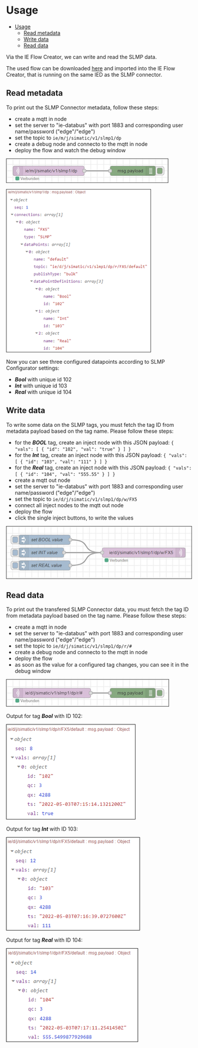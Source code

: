 # Usage

- [Usage](#usage)
  - [Read metadata](#read-metadata)
  - [Write data](#write-data)
  - [Read data](#read-data)
  
Via the IE Flow Creator, we can write and read the SLMP data.

The used flow can be downloaded [here](/src/flow.json) and imported into the IE Flow Creator, that is running on the same IED as the SLMP connector.

## Read metadata

To print out the SLMP Connector metadata, follow these steps:

- create a mqtt in node
- set the server to "ie-databus" with port 1883 and corresponding user name/password ("edge"/"edge")
- set the topic to `ie/m/j/simatic/v1/slmp1/dp`
- create a debug node and connecto to the mqtt in node
- deploy the flow and watch the debug window

![metadata_flow](/docs/graphics/Metadata_Flow.png)

![metadata](/docs/graphics/Metadata.png)

Now you can see three configured datapoints according to SLMP Configurator settings:

- ***Bool*** with unique id 102
- ***Int*** with unique id 103
- ***Real*** with unique id 104

## Write data

To write some data on the SLMP tags, you must fetch the tag ID from metadata payload based on the tag name. Please follow these steps:

- for the ***BOOL*** tag, create an inject node with this JSON payload: `{ "vals": [ { "id": "102", "val": "true" } ] }`
- for the ***Int*** tag, create an inject node with this JSON payload: `{ "vals": [ { "id": "103", "val": "111" } ] }`
- for the ***Real*** tag, create an inject node with this JSON payload: `{ "vals": [ { "id": "104", "val": "555.55" } ] }`
- create a mqtt out node
- set the server to "ie-databus" with port 1883 and corresponding user name/password ("edge"/"edge")
- set the topic to `ie/d/j/simatic/v1/slmp1/dp/w/FX5`
- connect all inject nodes to the mqtt out node
- deploy the flow
- click the single inject buttons, to write the values

![write_data_flow](/docs/graphics/Write_Data_Flow.png)

## Read data

To print out the transfered SLMP Connector data, you must fetch the tag ID from metadata payload based on the tag name. Please follow these steps:

- create a mqtt in node
- set the server to "ie-databus" with port 1883 and corresponding user name/password ("edge"/"edge")
- set the topic to `ie/d/j/simatic/v1/slmp1/dp/r/#`
- create a debug node and connecto to the mqtt in node
- deploy the flow
- as soon as the value for a configured tag changes, you can see it in the debug window

![read_data_flow](/docs/graphics/Read_Data_Flow.png)

Output for tag ***Bool*** with ID 102:

![read_bool](/docs/graphics/Read_Bool.png)

Output for tag ***Int*** with ID 103:

![read_int](/docs/graphics/Read_Int.png)

Output for tag ***Real*** with ID 104:

![read_real](/docs/graphics/Read_Real.png)
